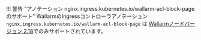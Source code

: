 !!! 警告 "アノテーション nginx.ingress.kubernetes.io/wallarm-acl-block-pageのサポート"
    WallarmのIngressコントローラアノテーション `nginx.ingress.kubernetes.io/wallarm-acl-block-page` は [Wallarmノードバージョン 2.18](/admin-en/configuration-guides/configure-block-page-and-code/)でのみサポートされています。